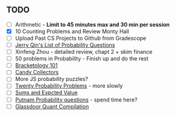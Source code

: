## TODO

* [ ] Arithmetic - **Limit to 45 minutes max and 30 min per session**
* [x] 10 Counting Problems and Review Monty Hall
* [ ] Upload Past CS Projects to Github from Gradescope
* [ ] [Jerry Qin's List of Probability Questions](https://jerryqin.com/)
* [ ] Xinfeng Zhou - detailed review, chapt 2 + skim finance
* [ ] 50 problems in Probability - Finish up and do the rest
* [ ] [Bracketology 101](https://www.janestreet.com/puzzles/bracketology-101-index/)
* [ ] [Candy Collectors](https://www.janestreet.com/puzzles/candy-collectors-index/)
* [ ] More JS probability puzzles?
* [ ] [Twenty Probability Problems](https://www.math.ucdavis.edu/~gravner/MAT135A/resources/chpr.pdf) - more slowly
* [ ] [Sums and Expcted Value](https://codeforces.com/blog/entry/62690)
* [ ] [Putnam Probability questions](http://www.math.utoronto.ca/barbeau/putnamprob.pdf) - spend time here?
* [ ] [Glassdoor Quant Compilation](https://www.glassdoor.co.in/Interview/quant-interview-questions-SRCH_KO0,5_IP2.htm)

